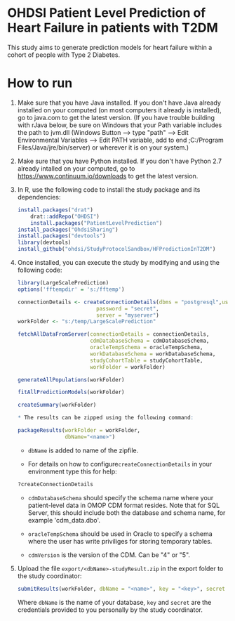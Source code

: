 OHDSI Patient Level Prediction of Heart Failure in patients with T2DM
======================================================================

This study aims to generate prediction models for heart failure within
a cohort of people with Type 2 Diabetes.

How to run
==========
1. Make sure that you have Java installed. If you don't have Java already installed on your computed (on most computers it already is installed), go to java.com to get the latest version. (If you have trouble building with rJava below, be sure on Windows that your Path variable includes the path to jvm.dll (Windows Button --> type "path" --> Edit Environmental Variables --> Edit PATH variable, add to end ;C:/Program Files/Java/jre/bin/server) or wherever it is on your system.)

2. Make sure that you have Python installed. If you don't have Python 2.7 already intalled on your computed, go to https://www.continuum.io/downloads to get the latest version. 

3. In R, use the following code to install the study package and its dependencies:

	```r
	install.packages("drat")
        drat::addRepo("OHDSI")
        install.packages("PatientLevelPrediction")
	install_packages("OhdsiSharing")
	install.packages("devtools")
	library(devtools)
	install_github("ohdsi/StudyProtocolSandbox/HFPredictionInT2DM")
	```

4. Once installed, you can execute the study by modifying and using the following code:

	```r
	library(LargeScalePrediction)
    options('fftempdir' = 's:/fftemp')

	connectionDetails <- createConnectionDetails(dbms = "postgresql",user = "joe",
						     password = "secret",
						     server = "myserver")
    workFolder <- "s:/temp/LargeScalePrediction"

    fetchAllDataFromServer(connectionDetails = connectionDetails,
                           cdmDatabaseSchema = cdmDatabaseSchema,
                           oracleTempSchema = oracleTempSchema,
                           workDatabaseSchema = workDatabaseSchema,
                           studyCohortTable = studyCohortTable,
                           workFolder = workFolder)

    generateAllPopulations(workFolder)

    fitAllPredictionModels(workFolder)
    
    createSummary(workFolder)
    
    * The results can be zipped using the following command:
    
    packageResults(workFolder = workFolder,
                   dbName="<name>")
	```
	* ```dbName``` is added to name of the zipfile.
	
	* For details on how to configure```createConnectionDetails``` in your environment type this for help:
	```r
	?createConnectionDetails
	```

	* ```cdmDatabaseSchema``` should specify the schema name where your patient-level data in OMOP CDM format resides. Note that for SQL Server, this should include both the database and schema name, for example 'cdm_data.dbo'.

	* ```oracleTempSchema``` should be used in Oracle to specify a schema where the user has write priviliges for storing temporary tables.

	* ```cdmVersion``` is the version of the CDM. Can be "4" or "5".

5. Upload the file ```export/<dbName>-studyResult.zip``` in the export folder to the study coordinator:
    ```r
    submitResults(workFolder, dbName = "<name>", key = "<key>", secret = "<secret>")
    ```
    Where ```dbName``` is the name of your database, ```key``` and ```secret``` are the credentials provided to you personally by the study coordinator.
